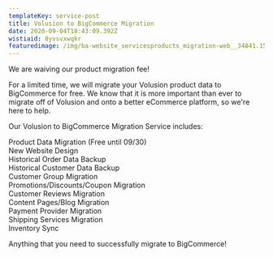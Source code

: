 ```yaml
---
templateKey: service-post
title: Volusion to BigCommerce Migration
date: 2020-09-04T18:43:09.392Z
wistiaid: 8yvsvxwqkr
featuredimage: /img/ba-website_servicesproducts_migration-web__34841.1597171286.jpg
---
```

We are waiving our product migration fee!

For a limited time, we will migrate your Volusion product data to BigCommerce for free. We know that it is more important than ever to migrate off of Volusion and onto a better eCommerce platform, so we're here to help.

Our Volusion to BigCommerce Migration Service includes:

Product Data Migration (Free until 09/30)\
New Website Design\
Historical Order Data Backup\
Historical Customer Data Backup\
Customer Group Migration\
Promotions/Discounts/Coupon Migration\
Customer Reviews Migration\
Content Pages/Blog Migration\
Payment Provider Migration\
Shipping Services Migration\
Inventory Sync

Anything that you need to successfully migrate to BigCommerce!